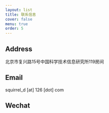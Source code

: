 ```yaml
---
layout: list
title: 联系信息
cover: false
menu: true
order: 5
---
```

## Address
北京市复兴路15号中国科学技术信息研究所119房间

## Email
squirrel_d [at] 126 [dot] com 

## Wechat

